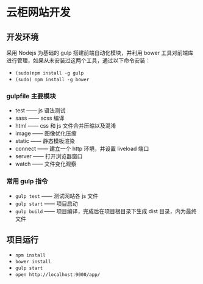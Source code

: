 # 云柜网站开发

## 开发环境
采用 Nodejs 为基础的 gulp 搭建前端自动化模块，并利用 bower 工具对前端库进行管理，如果从未安装过这两个工具，通过以下命令安装：

* `(sudo)npm install -g gulp`
* `(sudo) npm install -g bower`

### gulpfile 主要模块
* test    —— js 语法测试
* sass    —— scss 编译
* html    —— css 和 js 文件合并压缩以及混淆
* image   —— 图像优化压缩
* static  —— 静态模板渲染
* connect —— 建立一个 http 环境，并设置 liveload 端口
* server  —— 打开浏览器窗口
* watch   —— 文件变化观察

### 常用 gulp 指令
* `gulp test`  —— 测试网站各 js 文件
* `gulp start` —— 项目启动
* `gulp build` —— 项目编译，完成后在项目根目录下生成 dist 目录，内为最终文件


## 项目运行
* `npm install`
* `bower install`
* `gulp start`
* `open http://localhost:9000/app/`

